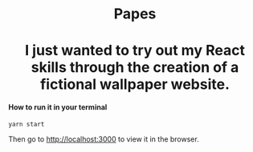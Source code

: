 <h1 align="center">Papes</h1>

<h1 align="center">I just wanted to try out my React skills through the creation of a fictional wallpaper website.</h1>

#### How to run it in your terminal

```
yarn start
```

Then go to [http://localhost:3000](http://localhost:3000) to view it in the browser.
